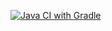 [![Java CI with Gradle](https://github.com/Xawking/BDDHomework/actions/workflows/gradle.yml/badge.svg?branch=main)](https://github.com/Xawking/BDDHomework/actions/workflows/gradle.yml)
